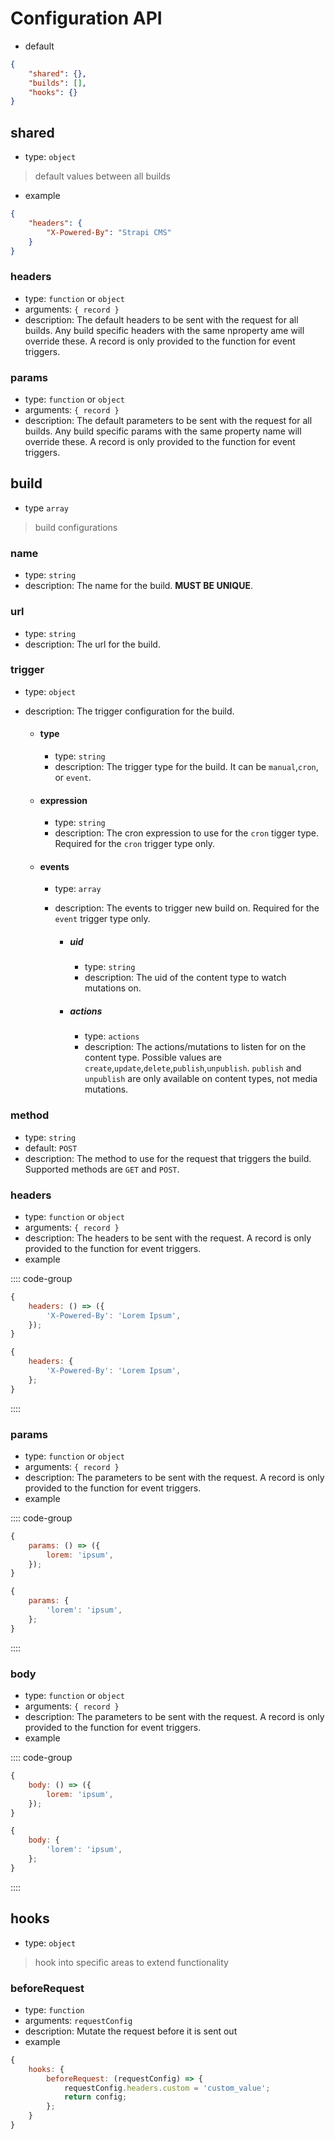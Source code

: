 # Configuration API

- default

```json
{
	"shared": {},
	"builds": [],
	"hooks": {}
}
```

## shared

- type: `object`

> default values between all builds

- example

```json
{
	"headers": {
		"X-Powered-By": "Strapi CMS"
	}
}
```

### headers

- type: `function` or `object`
- arguments: `{ record }`
- description: The default headers to be sent with the request for all builds. Any build specific headers with the same nproperty ame will override these. A record is only provided to the function for event triggers.

### params

- type: `function` or `object`
- arguments: `{ record }`
- description: The default parameters to be sent with the request for all builds. Any build specific params with the same property name will override these. A record is only provided to the function for event triggers.

## build

- type `array`

> build configurations

### name

- type: `string`
- description: The name for the build. **MUST BE UNIQUE**.

### url

- type: `string`
- description: The url for the build.

### trigger

- type: `object`
- description: The trigger configuration for the build.

  - #### type

    - type: `string`
    - description: The trigger type for the build. It can be `manual`,`cron`, or `event`.

  - #### expression

    - type: `string`
    - description: The cron expression to use for the `cron` tigger type. Required for the `cron` trigger type only.

  - #### events

    - type: `array`
    - description: The events to trigger new build on. Required for the `event` trigger type only.

      - ##### uid

        - type: `string`
        - description: The uid of the content type to watch mutations on.

      - ##### actions

        - type: `actions`
        - description: The actions/mutations to listen for on the content type. Possible values are `create`,`update`,`delete`,`publish`,`unpublish`. `publish` and `unpublish` are only available on content types, not media mutations.

### method

- type: `string`
- default: `POST`
- description: The method to use for the request that triggers the build. Supported methods are `GET` and `POST`.

### headers

- type: `function` or `object`
- arguments: `{ record }`
- description: The headers to be sent with the request. A record is only provided to the function for event triggers.
- example

:::: code-group

```js [function]
{
	headers: () => ({
		'X-Powered-By': 'Lorem Ipsum',
	});
}
```

```js [object]
{
	headers: {
		'X-Powered-By': 'Lorem Ipsum',
	};
}
```

::::

### params

- type: `function` or `object`
- arguments: `{ record }`
- description: The parameters to be sent with the request. A record is only provided to the function for event triggers.
- example

:::: code-group

```js [function]
{
	params: () => ({
		lorem: 'ipsum',
	});
}
```

```js [object]
{
	params: {
		'lorem': 'ipsum',
	};
}
```

::::

### body

- type: `function` or `object`
- arguments: `{ record }`
- description: The parameters to be sent with the request. A record is only provided to the function for event triggers.
- example

:::: code-group

```js [function]
{
	body: () => ({
		lorem: 'ipsum',
	});
}
```

```js [object]
{
	body: {
		'lorem': 'ipsum',
	};
}
```

::::

## hooks

- type: `object`

> hook into specific areas to extend functionality

### beforeRequest

- type: `function`
- arguments: `requestConfig`
- description: Mutate the request before it is sent out
- example

```js
{
	hooks: {
		beforeRequest: (requestConfig) => {
			requestConfig.headers.custom = 'custom_value';
			return config;
		};
	}
}
```
